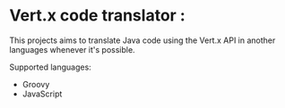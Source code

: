 Vert.x code translator :
========

This projects aims to translate Java code using the Vert.x API in another languages whenever it's possible.

Supported languages:

* Groovy
* JavaScript

